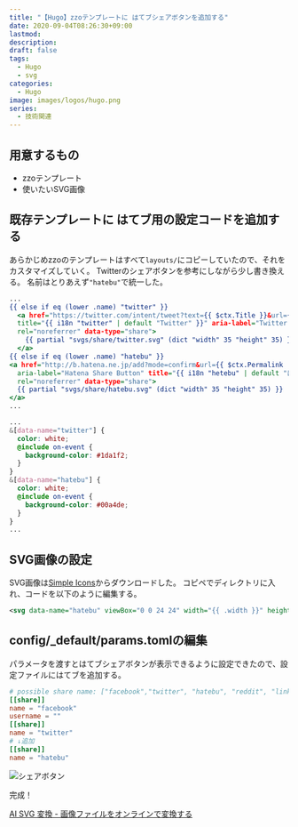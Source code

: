 ```yaml
---
title: "【Hugo】zzoテンプレートに はてブシェアボタンを追加する"
date: 2020-09-04T08:26:30+09:00
lastmod: 
description: 
draft: false
tags:
  - Hugo
  - svg
categories:
  - Hugo
image: images/logos/hugo.png
series:
  - 技術関連
---
```


## 用意するもの

- zzoテンプレート
- 使いたいSVG画像


## 既存テンプレートに はてブ用の設定コードを追加する

あらかじめzzoのテンプレートはすべて`layouts/`にコピーしていたので、それをカスタマイズしていく。
Twitterのシェアボタンを参考にしながら少し書き換える。
名前はとりあえず`"hatebu"`で統一した。

```html:layouts/partials/body/share.html
...
{{ else if eq (lower .name) "twitter" }}
  <a href="https://twitter.com/intent/tweet?text={{ $ctx.Title }}&url={{ $ctx.Permalink | absLangURL }}{{ with $ctx.Params.tags }}&hashtags={{ delimit . "," }}{{ end }}&via={{ .username | default $ctx.Params.author }}" 
  title="{{ i18n "twitter" | default "Twitter" }}" aria-label="Twitter Share Button" class="donation__item" target="_blank" 
  rel="noreferrer" data-type="share">
    {{ partial "svgs/share/twitter.svg" (dict "width" 35 "height" 35) }}
  </a>
{{ else if eq (lower .name) "hatebu" }}
<a href="http://b.hatena.ne.jp/add?mode=confirm&url={{ $ctx.Permalink | absLangURL }}&title={{ $ctx.Title }}"
  aria-label="Hatena Share Button" title="{{ i18n "hetebu" | default "はてブ" }}" class="donation__item" target="_blank" 
  rel="noreferrer" data-type="share">
  {{ partial "svgs/share/hatebu.svg" (dict "width" 35 "height" 35) }}
</a>
...
```

```assets/sass/components/_donation.scss
...
&[data-name="twitter"] {
  color: white;
  @include on-event {
    background-color: #1da1f2;
  }
}
&[data-name="hatebu"] {
  color: white;
  @include on-event {
    background-color: #00a4de;
  }
}
...
```

## SVG画像の設定

SVG画像は[Simple Icons](https://simpleicons.org/)からダウンロードした。
コピペでディレクトリに入れ、コードを以下のように編集する。

```layouts/partials/svgs/share/hatebu.svg
<svg data-name="hatebu" viewBox="0 0 24 24" width="{{ .width }}" height="{{ .height }}" xmlns="http://www.w3.org/2000/svg" fill="currentColor"><title>Hatena Bookmark icon</title><path d="M20...（省略）...615z"/></svg>
```

## config/_default/params.tomlの編集

パラメータを渡すとはてブシェアボタンが表示できるように設定できたので、設定ファイルにはてブを追加する。

```toml:config/_default/params.toml
# possible share name: ["facebook","twitter", "hatebu", "reddit", "linkedin", "tumblr", "weibo", "douban", "line"]
[[share]]
name = "facebook"
username = ""
[[share]]
name = "twitter"
# ↓追加
[[share]]
name = "hatebu"
```

![シェアボタン](/images/posts/2020/0904.png)

完成！

[AI SVG 変換 \- 画像ファイルをオンラインで変換する](https://www.aconvert.com/jp/image/ai-to-svg/)

